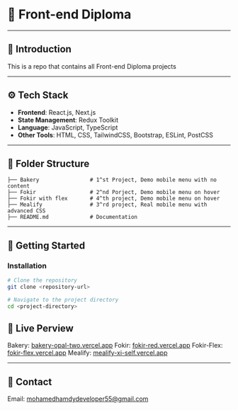 
# 🌟 Front-end Diploma

---

## 🔎 Introduction

This is a repo that contains all Front-end Diploma projects

---

## ⚙️ Tech Stack

- **Frontend**: React.js, Next.js  
- **State Management**: Redux Toolkit  
- **Language**: JavaScript, TypeScript  
- **Other Tools**: HTML, CSS, TailwindCSS, Bootstrap, ESLint, PostCSS  

---

## 📂 Folder Structure

```plaintext
├── Bakery                # 1^st Project, Demo mobile menu with no content
├── Fokir                 # 2^nd Porject, Demo mobile menu on hover
├── Fokir with flex       # 4^th project, Demo mobile menu on hover
├── Mealify               # 3^rd project, Real mobile menu with advanced CSS
├── README.md             # Documentation
```

---

## 🚀 Getting Started

### Installation

```bash
# Clone the repository
git clone <repository-url>

# Navigate to the project directory
cd <project-directory>

```

## 🎥 Live Perview

Bakery: [bakery-opal-two.vercel.app](https://bakery-opal-two.vercel.app/)
Fokir: [fokir-red.vercel.app](https://fokir-red.vercel.app/)
Fokir-Flex: [fokir-flex.vercel.app](https://fokir-flex.vercel.app/)
Mealify: [mealify-xi-self.vercel.app](https://mealify-xi-self.vercel.app/)

---


## 📧 Contact

Email: mohamedhamdydeveloper55@gmail.com
